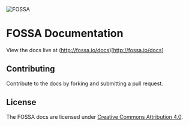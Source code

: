 ![FOSSA](https://raw.githubusercontent.com/fossas/fossa-docs/master/header.png)

# FOSSA Documentation 
View the docs live at (http://fossa.io/docs)[http://fossa.io/docs]

## Contributing

Contribute to the docs by forking and submitting a pull request.

## License

The FOSSA docs are licensed under [Creative Commons Attribution 4.0](https://creativecommons.org/licenses/by/4.0/).
